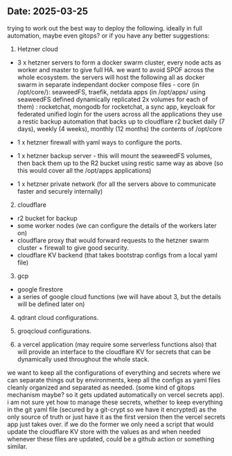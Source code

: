 Date: 2025-03-25
---
trying to work out the best way to deploy the following. ideally in full automation, maybe even gitops? or if you have any better suggestions:

1) Hetzner cloud 
- 3 x hetzner servers to form a docker swarm cluster, every node acts as worker and master to give full HA. we want to avoid SPOF across the whole ecosystem.
the servers will host the following all as docker swarm in separate independant docker compose files -
core (in /opt/core/<n>): seaweedFS, traefik, netdata
apps (in /opt/apps/<n> using seaweedFS defined dynamically replicated 2x volumes for each of them) : rocketchat, mongodb for rocketchat, a sync app, keycloak for federated unified login for the users across all the applications they use
a restic backup automation that backs up to cloudflare r2 bucket daily (7 days), weekly (4 weeks), monthly (12 months) the contents of /opt/core

- 1 x hetzner firewall with yaml ways to configure the ports.
- 1 x hetzner backup server - this will mount the seaweedFS volumes, then back them up to the R2 bucket using restic same way as above (so this would cover all the /opt/apps applications)
- 1 x hetzner private network (for all the servers above to communicate faster and securely internally)

2) cloudflare
- r2 bucket for backup
- some worker nodes (we can configure the details of the workers later on)
- cloudflare proxy that would forward requests to the hetzner swarm cluster + firewall to give good security.
- cloudflare KV backend (that takes bootstrap configs from a local yaml file)

3) gcp
- google firestore
- a series of google cloud functions (we will have about 3, but the details will be defined later on)

4) qdrant cloud configurations.

5) groqcloud configurations.

6) a vercel application (may require some serverless functions also) that will provide an interface to the cloudflare KV for secrets that can be dynamically used throughout the whole stack.

we want to keep all the configurations of everything and secrets where we can separate things out by environments, keep all the configs as yaml files cleanly organized and separated as needed. (some kind of gitops mechanism maybe? so it gets updated automatically on vercel secrets app). i am not sure yet how to manage these secrets, whether to keep everything in the git yaml file (secured by a git-crypt so we have it encrypted) as the only source of truth or just have it as the first version then the vercel secrets app just takes over. if we do the former we only need a script that would update the cloudflare KV store with the values as and when needed whenever these files are updated, could be a github action or something similar.